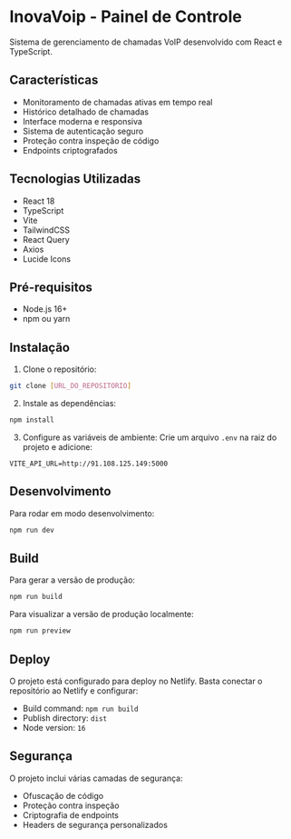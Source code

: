 # InovaVoip - Painel de Controle

Sistema de gerenciamento de chamadas VoIP desenvolvido com React e TypeScript.

## Características

- Monitoramento de chamadas ativas em tempo real
- Histórico detalhado de chamadas
- Interface moderna e responsiva
- Sistema de autenticação seguro
- Proteção contra inspeção de código
- Endpoints criptografados

## Tecnologias Utilizadas

- React 18
- TypeScript
- Vite
- TailwindCSS
- React Query
- Axios
- Lucide Icons

## Pré-requisitos

- Node.js 16+
- npm ou yarn

## Instalação

1. Clone o repositório:
```bash
git clone [URL_DO_REPOSITORIO]
```

2. Instale as dependências:
```bash
npm install
```

3. Configure as variáveis de ambiente:
Crie um arquivo `.env` na raiz do projeto e adicione:
```env
VITE_API_URL=http://91.108.125.149:5000
```

## Desenvolvimento

Para rodar em modo desenvolvimento:
```bash
npm run dev
```

## Build

Para gerar a versão de produção:
```bash
npm run build
```

Para visualizar a versão de produção localmente:
```bash
npm run preview
```

## Deploy

O projeto está configurado para deploy no Netlify. Basta conectar o repositório ao Netlify e configurar:

- Build command: `npm run build`
- Publish directory: `dist`
- Node version: `16`

## Segurança

O projeto inclui várias camadas de segurança:
- Ofuscação de código
- Proteção contra inspeção
- Criptografia de endpoints
- Headers de segurança personalizados
